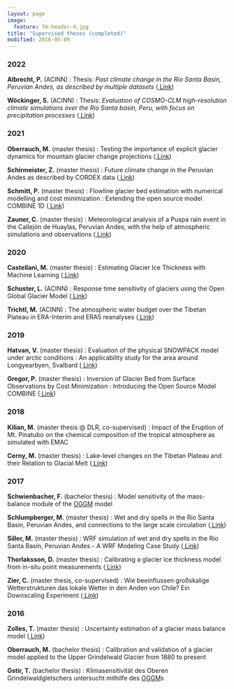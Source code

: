```yaml
---
layout: page
image:
  feature: fm-header-4.jpg
title: "Supervised theses (completed)"
modified: 2016-05-09
---
```



### 2022

**Albrecht, P.** (ACINN)
: Thesis: *Past climate change in the Rio Santa Basin, Peruvian Andes, as described by multiple datasets* ([<i class="fa fa-file-pdf-o" aria-hidden="true"></i> Link](https://diglib.uibk.ac.at/ulbtirolhs/content/titleinfo/7672540))

**Wöckinger, S.** (ACINN)
: Thesis: *Evaluation of COSMO-CLM high-resolution climate simulations over the Rio Santa basin, Peru, with focus on precipitation processes* ([<i class="fa fa-file-pdf-o" aria-hidden="true"></i> Link](https://diglib.uibk.ac.at/ulbtirolhs/content/titleinfo/7301691))


### 2021

**Oberrauch, M.** (master thesis)
: Testing the importance of explicit glacier dynamics for mountain glacier change projections ([<i class="fa fa-file-pdf-o" aria-hidden="true"></i> Link](https://diglib.uibk.ac.at/ulbtirolhs/content/titleinfo/5878449))

**Schirmeister, Z.** (master thesis)
: Future climate change in the Peruvian Andes as described by CORDEX data ([<i class="fa fa-file-pdf-o" aria-hidden="true"></i> Link](https://diglib.uibk.ac.at/ulbtirolhs/content/titleinfo/5884055))

**Schmitt, P.** (master thesis)
: Flowline glacier bed estimation with numerical modelling and cost minimization : Extending the open source model COMBINE 1D ([<i class="fa fa-file-pdf-o" aria-hidden="true"></i> Link](https://diglib.uibk.ac.at/ulbtirolhs/content/titleinfo/6139027))

**Zauner, C.** (master thesis)
: Meteorological analysis of a Puspa rain event in the Callejón de Huaylas, Peruvian Andes, with the help of atmospheric simulations and observations ([<i class="fa fa-file-pdf-o" aria-hidden="true"></i> Link](https://diglib.uibk.ac.at/ulbtirolhs/content/titleinfo/5548678))

### 2020

**Castellani, M.** (master thesis)
: Estimating Glacier Ice Thickness with Machine Learning ([<i class="fa fa-file-pdf-o" aria-hidden="true"></i> Link](https://diglib.uibk.ac.at/urn:nbn:at:at-ubi:1-60115))

**Schuster, L.** (ACINN)
: Response time sensitivity of glaciers using the Open Global Glacier Model ([<i class="fa fa-file-pdf-o" aria-hidden="true"></i> Link](https://diglib.uibk.ac.at/ulbtirolhs/content/titleinfo/4864453))

**Trichtl, M.** (ACINN)
: The atmospheric water budget over the Tibetan Plateau in ERA-Interim and ERA5 reanalyses ([<i class="fa fa-file-pdf-o" aria-hidden="true"></i> Link](https://diglib.uibk.ac.at/ulbtirolhs/content/titleinfo/4888002))

### 2019

**Hatvan, V.** (master thesis)
: Evaluation of the physical SNOWPACK model under arctic conditions : An applicability study for the area around Longyearbyen, Svalbard ([<i class="fa fa-file-pdf-o" aria-hidden="true"></i> Link](http://diglib.uibk.ac.at/ulbtirolhs/content/titleinfo/3584652))

**Gregor, P.** (master thesis)
: Inversion of Glacier Bed from Surface Observations by Cost Minimization : Introducing the Open Source Model COMBINE ([<i class="fa fa-file-pdf-o" aria-hidden="true"></i> Link](http://diglib.uibk.ac.at/ulbtirolhs/content/titleinfo/3086935))

### 2018

**Kilian, M.** (master thesis @ DLR, co-supervised)
: Impact of the Eruption of Mt. Pinatubo on the chemical composition of the tropical atmosphere as simulated with EMAC

**Cerny, M.** (master thesis)
: Lake-level changes on the Tibetan Plateau and their Relation to Glacial Melt ([<i class="fa fa-file-pdf-o" aria-hidden="true"></i> Link](http://diglib.uibk.ac.at/ulbtirolhs/content/titleinfo/2347464))

### 2017

**Schwienbacher, F.** (bachelor thesis)
: Model sensitivity of the mass-balance module of the [OGGM](http://oggm.org/) model

**Schlumpberger, M.** (master thesis)
: Wet and dry spells in the Rio Santa Basin, Peruvian Andes, and connections to the large scale circulation ([<i class="fa fa-file-pdf-o" aria-hidden="true"></i> Link](http://diglib.uibk.ac.at/urn:nbn:at:at-ubi:1-6985))

**Siller, M.** (master thesis)
: WRF simulation of wet and dry spells in the Rio Santa Basin, Peruvian Andes - A WRF Modeling Case Study ([<i class="fa fa-file-pdf-o" aria-hidden="true"></i> Link](http://diglib.uibk.ac.at/urn:nbn:at:at-ubi:1-7816))

**Thorlaksson, D.** (master thesis)
: Calibrating a glacier ice thickness model from in-situ point measurements ([<i class="fa fa-file-pdf-o" aria-hidden="true"></i> Link](http://diglib.uibk.ac.at/urn:nbn:at:at-ubi:1-7259))

**Zier, C.** (master thesis, co-supervised)
: Wie beeinflussen großskalige Wetterstrukturen das lokale Wetter in den Anden von Chile? Ein Downscaling Experiment ([<i class="fa fa-file-pdf-o" aria-hidden="true"></i> Link](http://diglib.uibk.ac.at/urn:nbn:at:at-ubi:1-7092))


### 2016

**Zolles, T.** (master thesis)
: Uncertainty estimation of a glacier mass balance model ([<i class="fa fa-file-pdf-o" aria-hidden="true"></i> Link](http://diglib.uibk.ac.at/urn:nbn:at:at-ubi:1-5240))

**Oberrauch, M.** (bachelor thesis)
: Calibration and validation of a glacier model applied to the Upper Grindelwald Glacier from 1880 to present

**Gstir, T.**  (bachelor thesis)
: Klimasensitivität des Oberen Grindelwaldgletschers untersucht mithilfe des [OGGM](http://oggm.org/)s
